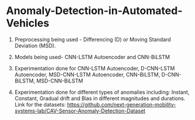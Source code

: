 # Anomaly-Detection-in-Automated-Vehicles
1. Preprocessing being  used -  Differencing (D) or Moving Standard Deviation (MSD).

2. Models being used- CNN-LSTM Autoencoder  and CNN-BiLSTM
3. Experimentation done for CNN-LSTM Autoencoder, D-CNN-LSTM Autoencoder, MSD-CNN-LSTM Autoencoder, CNN-BiLSTM, D-CNN-BiLSTM, MSD-CNN-BiLSTM
3. Experimentation done for different types of anomalies including: Instant, Constant, Gradual drift and Bias in different magnitudes and durations.
Link for the datasets: https://github.com/next-generation-mobility-systems-lab/CAV-Sensor-Anomaly-Detection-Dataset
